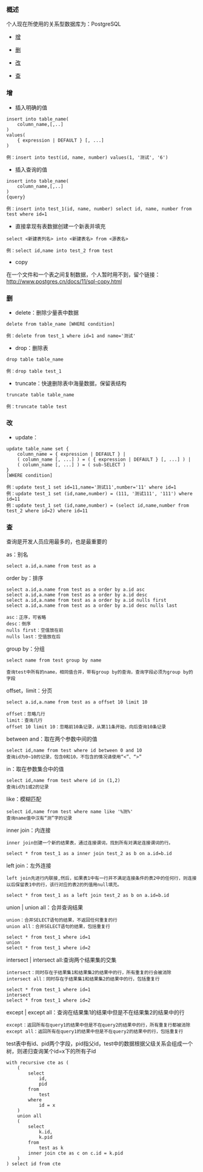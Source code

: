 ### 概述

个人现在所使用的关系型数据库为：PostgreSQL

+ [增](#增)

+ [删](#删)

+ [改](#改)

+ [查](#查)

### 增

+ 插入明确的值

```
insert into table_name(
    column_name,[,..]
) 
values(
    { expression | DEFAULT } [, ...]
)

例：insert into test(id, name, number) values(1, '测试', '6')
```

+ 插入查询的值

```
insert into table_name(
    column_name,[,..]
)
{query}

例：insert into test_1(id, name, number) select id, name, number from test where id=1
```

+ 直接拿现有表数据创建一个新表并填充

```
select <新建表列名> into <新建表名> from <源表名>
 
例：select id,name into test_2 from test
```

+ copy

在一个文件和一个表之间复制数据，个人暂时用不到，留个链接：http://www.postgres.cn/docs/11/sql-copy.html

### 删

+ delete：删除少量表中数据

```
delete from table_name [WHERE condition]

例：delete from test_1 where id=1 and name='测试'
```

+ drop：删除表

```
drop table table_name

例：drop table test_1
```

+ truncate：快速删除表中海量数据，保留表结构

```
truncate table table_name

例：truncate table test
```

### 改

+ update：
```
update table_name set { 
    column_name = { expression | DEFAULT } |
    ( column_name [, ...] ) = ( { expression | DEFAULT } [, ...] ) |
    ( column_name [, ...] ) = ( sub-SELECT )
}
[WHERE condition]

例：update test_1 set id=11,name='测试11',number='11' where id=1
例：update test_1 set (id,name,number) = (111, '测试111', '111') where id=11
例：update test_1 set (id,name,number) = (select id,name,number from test_2 where id=2) where id=11
```

### 查

查询是开发人员应用最多的，也是最重要的

as：别名
```
select a.id,a.name from test as a
```

order by：排序
```
select a.id,a.name from test as a order by a.id asc
select a.id,a.name from test as a order by a.id desc
select a.id,a.name from test as a order by a.id nulls first
select a.id,a.name from test as a order by a.id desc nulls last 

asc：正序，可省略
desc：倒序
nulls first：空值放在前
nulls last：空值放在后
```

group by：分组
```
select name from test group by name

查询test中所有的name，相同值合并，带有group by的查询，查询字段必须为group by的字段
```

offset，limit：分页
```
select a.id,a.name from test as a offset 10 limit 10

offset：忽略几行
limit：查询几行
offset 10 limit 10：忽略前10条记录，从第11条开始，向后查询10条记录
```

between and：取在两个参数中间的值
```
select id,name from test where id between 0 and 10
查询id为0~10的记录，包含0和10，不包含的情况请使用“<”、“>”
```

in：取在参数集合中的值
```
select id,name from test where id in (1,2)
查询id为1或2的记录
```

like：模糊匹配
```
select id,name from test where name like '%测%'
查询name值中汉有“测”字的记录
```

inner join：内连接
```
inner join创建一个新的结果表，通过连接谓词，找到所有对满足连接谓词的行。

select * from test_1 as a inner join test_2 as b on a.id=b.id
```

left join：左外连接
```
left join先进行内联接,然后，如果表1中有一行并不满足连接条件的表2中的任何行，则连接以后保留表1中的行，该行对应的表2的列值用null填充。

select * from test_1 as a left join test_2 as b on a.id=b.id
```

union | union all：合并查询结果
```
union：合并SELECT语句的结果，不返回任何重复的行
union all：合并SELECT语句的结果，包括重复行

select * from test_1 where id=1
union
select * from test_1 where id=2
```

intersect | intersect all:查询两个结果集的交集
```
intersect：同时存在于结果集1和结果集2的结果中的行，所有重复的行会被消除
intersect all：同时存在于结果集1和结果集2的结果中的行，包括重复行

select * from test_1 where id=1
intersect
select * from test_1 where id=2
```

except | except all：查询在结果集1的结果中但是不在结果集2的结果中的行
```
except：返回所有在query1的结果中但是不在query2的结果中的行，所有重复行都被消除
except all：返回所有在query1的结果中但是不在query2的结果中的行，包括重复行
```

test表中有id、pid两个字段，pid指父id，test中的数据根据父级关系会组成一个树，则递归查询某个id=x下的所有子id
```
with recursive cte as (
    (
        select
            id,
            pid
        from
            test
        where
            id = x
    )
    union all
    (
        select
            k.id,
            k.pid
        from
            test as k
        inner join cte as c on c.id = k.pid
    )
) select id from cte
```
